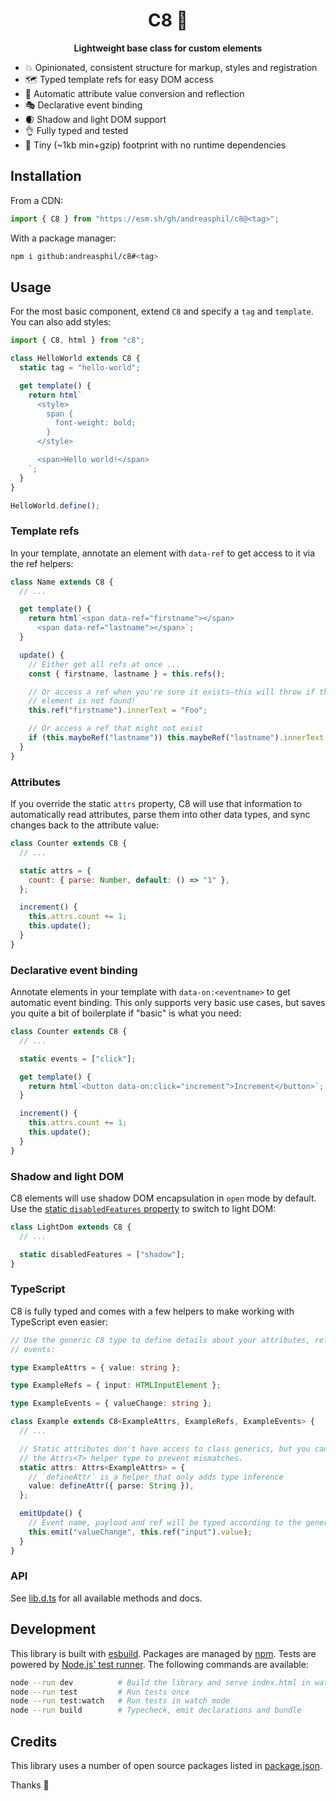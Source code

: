 <h1 align="center">
  C8 🧩
</h1>

<p align="center">
  <strong>Lightweight base class for custom elements</strong>
</p>

- 💥 Opinionated, consistent structure for markup, styles and registration
- 🗺️ Typed template refs for easy DOM access
- 🔁 Automatic attribute value conversion and reflection
- 🎭 Declarative event binding
- 🌒 Shadow and light DOM support
- 👌 Fully typed and tested
- 🐛 Tiny (~1kb min+gzip) footprint with no runtime dependencies

## Installation

From a CDN:

```js
import { C8 } from "https://esm.sh/gh/andreasphil/c8@<tag>";
```

With a package manager:

```sh
npm i github:andreasphil/c8#<tag>
```

## Usage

For the most basic component, extend `C8` and specify a `tag` and `template`. You can also add styles:

```js
import { C8, html } from "c8";

class HelloWorld extends C8 {
  static tag = "hello-world";

  get template() {
    return html`
      <style>
        span {
          font-weight: bold;
        }
      </style>

      <span>Hello world!</span>
    `;
  }
}

HelloWorld.define();
```

### Template refs

In your template, annotate an element with `data-ref` to get access to it via the ref helpers:

```js
class Name extends C8 {
  // ...

  get template() {
    return html`<span data-ref="firstname"></span>
      <span data-ref="lastname"></span>`;
  }

  update() {
    // Either get all refs at once ...
    const { firstname, lastname } = this.refs();

    // Or access a ref when you're sure it exists—this will throw if the
    // element is not found!
    this.ref("firstname").innerText = "Foo";

    // Or access a ref that might not exist
    if (this.maybeRef("lastname")) this.maybeRef("lastname").innerText = "Bar";
  }
}
```

### Attributes

If you override the static `attrs` property, C8 will use that information to automatically read attributes, parse them into other data types, and sync changes back to the attribute value:

```js
class Counter extends C8 {
  // ...

  static attrs = {
    count: { parse: Number, default: () => "1" },
  };

  increment() {
    this.attrs.count += 1;
    this.update();
  }
}
```

### Declarative event binding

Annotate elements in your template with `data-on:<eventname>` to get automatic event binding. This only supports very basic use cases, but saves you quite a bit of boilerplate if "basic" is what you need:

```js
class Counter extends C8 {
  // ...

  static events = ["click"];

  get template() {
    return html`<button data-on:click="increment">Increment</button>`;
  }

  increment() {
    this.attrs.count += 1;
    this.update();
  }
}
```

### Shadow and light DOM

C8 elements will use shadow DOM encapsulation in `open` mode by default. Use the [static `disabledFeatures` property](https://developer.mozilla.org/en-US/docs/Web/API/Element/attachShadow#disabling_shadow_dom) to switch to light DOM:

```js
class LightDom extends C8 {
  // ...

  static disabledFeatures = ["shadow"];
}
```

### TypeScript

C8 is fully typed and comes with a few helpers to make working with TypeScript even easier:

```ts
// Use the generic C8 type to define details about your attributes, refs, and
// events:

type ExampleAttrs = { value: string };

type ExampleRefs = { input: HTMLInputElement };

type ExampleEvents = { valueChange: string };

class Example extends C8<ExampleAttrs, ExampleRefs, ExampleEvents> {
  // ...

  // Static attributes don't have access to class generics, but you can use
  // the Attrs<T> helper type to prevent mismatches.
  static attrs: Attrs<ExampleAttrs> = {
    // `defineAttr` is a helper that only adds type inference
    value: defineAttr({ parse: String }),
  };

  emitUpdate() {
    // Event name, payload and ref will be typed according to the generic
    this.emit("valueChange", this.ref("input").value);
  }
}
```

### API

See [lib.d.ts](./dist/lib.d.ts) for all available methods and docs.

## Development

This library is built with [esbuild](https://esbuild.github.io). Packages are managed by [npm](https://npmjs.org). Tests are powered by [Node.js' test runner](https://nodejs.org/en/learn/test-runner/introduction). The following commands are available:

```sh
node --run dev          # Build the library and serve index.html in watch mode
node --run test         # Run tests once
node --run test:watch   # Run tests in watch mode
node --run build        # Typecheck, emit declarations and bundle
```

## Credits

This library uses a number of open source packages listed in [package.json](package.json).

Thanks 🙏

